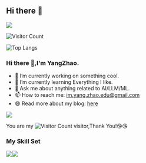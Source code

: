 ## Hi there 👋

![](https://github-readme-stats.vercel.app/api?username=1-pluto1&show_icons=true&theme=transparent)


![Visitor Count](https://profile-counter.glitch.me/1-pluto1/count.svg)

![Top Langs](https://github-readme-stats.vercel.app/api/top-langs/?username=1-pluto1&layout=compact&theme=tokyonight)


<!--
**1-pluto1/1-pluto1** is a ✨ _special_ ✨ repository because its `README.md` (this file) appears on your GitHub profile.

Here are some ideas to get you started:

- 🔭 I’m currently working on ...
- 🌱 I’m currently learning ...
- 👯 I’m looking to collaborate on ...
- 🤔 I’m looking for help with ...
- 💬 Ask me about ...
- 📫 How to reach me: ...
- 😄 Pronouns: ...
- ⚡ Fun fact: ...
-->



### Hi there 👋,I'm YangZhao.

- 🔭 I’m currently working on something cool.
- 🌱 I’m currently learning Everything I like.
- 💬 Ask me about anything related to AI/LLM/ML.
- 📫 How to reach me: im.yang.zhao.edu@gmail.com
- 😄 Read more about my blog: [here](https://1-pluto1.github.io/pluto/)

![](https://github-readme-stats.vercel.app/api?username=wisdom-zhe&show_icons=true&theme=transparent)

You are my ![Visitor Count](https://profile-counter.glitch.me/wisdom-zhe/count.svg) visitor,Thank You!:kissing_heart::kissing_heart:

### My Skill Set

![](https://img.shields.io/badge/Java-ED8B00?style=for-the-badge&logo=openjdk&logoColor=white)![](https://img.shields.io/badge/Python-3776AB?style=for-the-badge&logo=python&logoColor=white)

